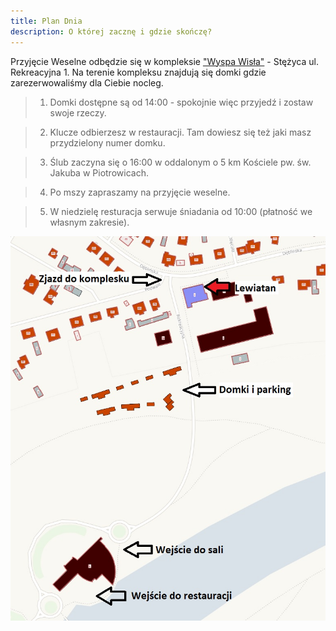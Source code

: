 ```yaml
---
title: Plan Dnia
description: O której zacznę i gdzie skończę?
---
```


Przyjęcie Weselne odbędzie się w kompleksie ["Wyspa Wisła"](https://wyspawisla.pl/) - Stężyca ul. Rekreacyjna 1.
Na terenie kompleksu znajdują się domki gdzie zarezerwowaliśmy dla Ciebie nocleg.

> 1. Domki dostępne są od 14:00 - spokojnie więc przyjedź i zostaw swoje rzeczy.

> 2. Klucze odbierzesz w restauracji. Tam dowiesz się też jaki masz przydzielony numer domku.

> 3. Ślub zaczyna się o 16:00 w oddalonym o 5 km Kościele pw. św. Jakuba w Piotrowicach.

> 4. Po mszy zapraszamy na przyjęcie weselne.

> 5. W niedzielę resturacja serwuje śniadania od 10:00 (płatność we własnym zakresie).

![Mapa](./PLAN.jpg)
